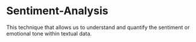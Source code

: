 # Sentiment-Analysis
This technique that allows us to understand and quantify the sentiment or emotional tone within textual data. 
